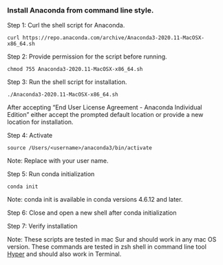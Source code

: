 ### Install Anaconda from command line style. 

Step 1: Curl the shell script for Anaconda.

    curl https://repo.anaconda.com/archive/Anaconda3-2020.11-MacOSX-x86_64.sh

Step 2: Provide permission for the script before running.

    chmod 755 Anaconda3-2020.11-MacOSX-x86_64.sh 

Step 3: Run the shell script for installation.

    ./Anaconda3-2020.11-MacOSX-x86_64.sh 

After accepting “End User License Agreement - Anaconda Individual Edition” either accept the prompted default location or provide a new location for installation. 


Step 4: Activate

    source /Users/<username>/anaconda3/bin/activate

Note: Replace <username> with your user name.

Step 5: Run conda initialization
    
    conda init
    
Note: conda init is available in conda versions 4.6.12 and later.
    
Step 6: Close and open a new shell after conda initialization

Step 7: Verify installation



Note: These scripts are tested in mac Sur and should work in any mac OS version.
    These commands are tested in zsh shell in command line tool [Hyper](https://hyper.is/) and should also work in Terminal.

